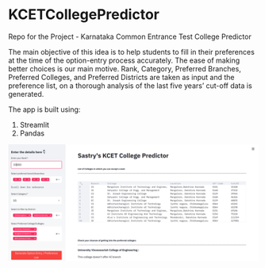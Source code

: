 # KCETCollegePredictor
Repo for the Project - Karnataka Common Entrance Test College Predictor

The main objective of this idea is to help students to fill in their preferences at the time of the option-entry process accurately. The ease of making better choices is our main motive. Rank, Category, Preferred Branches, Preferred Colleges, and Preferred Districts are taken as input and the preference list, on a thorough analysis of the last five years’ cut-off data is generated.

The app is built using:

1. Streamlit
2. Pandas

![SCREENSHOT](https://github.com/VishnuSastryHK/KCETCollegePredictor/blob/master/KCET.png)
